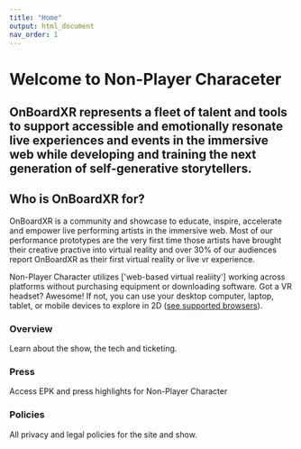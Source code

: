 ```yaml
---
title: "Home"
output: html_document
nav_order: 1
---
```

# Welcome to Non-Player Characeter

## OnBoardXR represents a fleet of talent and tools to support accessible and emotionally resonate live experiences and events in the immersive web while developing and training the next generation of self-generative storytellers.

## Who is OnBoardXR for?
OnBoardXR is a community and showcase to educate, inspire, accelerate and empower live performing artists in the immersive web. Most of our performance prototypes are the very first time those artists have brought their creative practive into virtual reality and over 30% of our audiences report OnBoardXR as their first virtual reality or live vr experience.

Non-Player Character utilizes ['web-based virtual realiity'] working across platforms without purchasing equipment or downloading software. Got a VR headset? Awesome! If not, you can use your desktop computer, laptop, tablet, or mobile devices to explore in 2D ([see supported browsers](./hubs-create-join-rooms.html#for-2d-experience)).


### Overview
Learn about the show, the tech and ticketing.  

### Press
Access EPK and press highlights for Non-Player Character

### Policies
All privacy and legal policies for the site and show.
